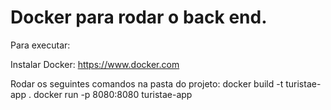 # Docker para rodar o back end.

Para executar:

Instalar Docker: https://www.docker.com

Rodar os seguintes comandos na pasta do projeto: docker build -t turistae-app .
docker run -p 8080:8080 turistae-app